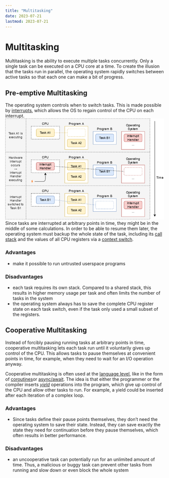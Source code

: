 ```yaml
---
title: "Multitasking"
date: 2023-07-21
lastmod: 2023-07-21
---
```

# Multitasking
Multitasking is the ability to execute multiple tasks concurrently. Only a single task can be executed on a CPU core at a time. To create the illusion that the tasks run in parallel, the operating system rapidly switches between active tasks so that each one can make a bit of progress.
## Pre-emptive Multitasking
The operating system controls when to switch tasks. This is made possible by [interrupts](Notes/Interrupts.md), which allows the OS to regain control of the CPU on each interrupt.
![](Pics/Pasted%20image%2020230721233556.png)
Since tasks are interrupted at arbitrary points in time, they might be in the middle of some calculations. In order to be able to resume them later, the operating system must backup the whole state of the task, including its [call stack](https://en.wikipedia.org/wiki/Call_stack) and the values of all CPU registers via a [context switch](Notes/Context%20Switch.md).
### Advantages
- make it possible to run untrusted userspace programs
### Disadvantages
- each task requires its own stack. Compared to a shared stack, this results in higher memory usage per task and often limits the number of tasks in the system
- the operating system always has to save the complete CPU register state on each task switch, even if the task only used a small subset of the registers.
## Cooperative Multitasking
Instead of forcibly pausing running tasks at arbitrary points in time, cooperative multitasking lets each task run until it voluntarily gives up control of the CPU. This allows tasks to pause themselves at convenient points in time, for example, when they need to wait for an I/O operation anyway.

Cooperative multitasking is often used at the [language level](Notes/Asynchronous%20Programming.md), like in the form of [coroutines](https://en.wikipedia.org/wiki/Coroutine)or [async/await](https://rust-lang.github.io/async-book/01_getting_started/04_async_await_primer.html). The idea is that either the programmer or the compiler inserts [_yield_](https://en.wikipedia.org/wiki/Yield_(multithreading)) operations into the program, which give up control of the CPU and allow other tasks to run. For example, a yield could be inserted after each iteration of a complex loop.
### Advantages
- Since tasks define their pause points themselves, they don’t need the operating system to save their state. Instead, they can save exactly the state they need for continuation before they pause themselves, which often results in better performance.
### Disadvantages
- an uncooperative task can potentially run for an unlimited amount of time. Thus, a malicious or buggy task can prevent other tasks from running and slow down or even block the whole system